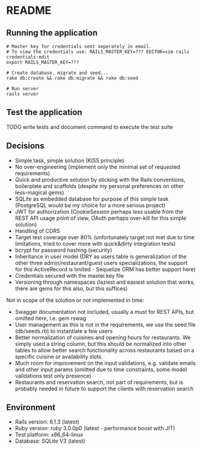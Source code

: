 # README

## Running the application

```
# Master key for credentials sent seperately in email.
# To view the credentials use: RAILS_MASTER_KEY=??? EDITOR=vim rails credentials:edit
export RAILS_MASTER_KEY=???

# Create database, migrate and seed...
rake db:create && rake db:migrate && rake db:seed

# Run server
rails server
```

## Test the application

TODO write tests and document command to execute the test suite

## Decisions

- Simple task, simple solution (KISS principle)
- No over-engineering (implement only the minimal set of requested requirements)
- Quick and productive solution by sticking with the Rails conventions, boilerplate and scaffolds (despite my personal
  preferences on other less-magical gems)
- SQLite as embedded database for purpose of this simple task (PostgreSQL would be my choice for a more serious project)
- JWT for authorization (CookieSession perhaps less usable from the REST API usage point of view, OAuth perhaps
  over-kill for this simple solution)
- Handling of CORS
- Target test coverage over 80% (unfortunately target not met due to time limitations, tried to cover more with
  quick&dirty integration tests)
- bcrypt for password hashing (security)
- Inheritance in user model (DRY as users table is generalization of the other three admin/restaurant/guest users
  specializations, the support for this ActiveRecord is limited - Sequelize ORM has better support here)
- Credentials secured with the master.key file
- Versioning through namespaces (laziest and easiest solution that works, there are gems for this also, but this
  suffices)

Not in scope of the solution or not implemented in time:

- Swagger documentation not included, usually a must for REST APIs, but omitted here, i.e. gem rswag
- User management as this is not in the requirements, we use the seed file (db/seeds.rb) to instantiate a few users
- Better normalization of cuisines and opening hours for restaurants. We simply used a string column, but this should be
  normalized into other tables to allow better search functionality across restaurants based on a specific cuisine or
  availability slots.
- Much room for improvement on the input validations, e.g. validate emails and other input params (omitted due to time
  constraints, some model validations test only presence)
- Restaurants and reservation search, not part of requirements, but is probably needed in future to support the clients
  with reservation search

## Environment

- Rails version: 6.1.3 (latest)
- Ruby version: ruby 3.0.0p0 (latest - performance boost with JIT)
- Test platform: x86_64-linux
- Database: SQLite V3 (latest)

